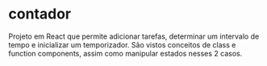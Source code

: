 # contador
Projeto em React que permite adicionar tarefas, determinar um intervalo de tempo e inicializar um temporizador. São vistos conceitos de class e function components, assim como manipular estados nesses 2 casos.

